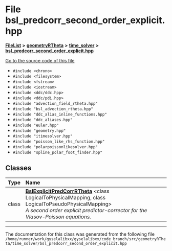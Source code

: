 

# File bsl\_predcorr\_second\_order\_explicit.hpp



[**FileList**](files.md) **>** [**geometryRTheta**](dir_e9f169004bcfe9f3cb1f8a27ce024e59.md) **>** [**time\_solver**](dir_4c2664fc2adc717d896afdb0f76e6fe5.md) **>** [**bsl\_predcorr\_second\_order\_explicit.hpp**](bsl__predcorr__second__order__explicit_8hpp.md)

[Go to the source code of this file](bsl__predcorr__second__order__explicit_8hpp_source.md)



* `#include <chrono>`
* `#include <filesystem>`
* `#include <fstream>`
* `#include <iostream>`
* `#include <ddc/ddc.hpp>`
* `#include <ddc/pdi.hpp>`
* `#include "advection_field_rtheta.hpp"`
* `#include "bsl_advection_rtheta.hpp"`
* `#include "ddc_alias_inline_functions.hpp"`
* `#include "ddc_aliases.hpp"`
* `#include "euler.hpp"`
* `#include "geometry.hpp"`
* `#include "itimesolver.hpp"`
* `#include "poisson_like_rhs_function.hpp"`
* `#include "polarpoissonlikesolver.hpp"`
* `#include "spline_polar_foot_finder.hpp"`















## Classes

| Type | Name |
| ---: | :--- |
| class | [**BslExplicitPredCorrRTheta**](classBslExplicitPredCorrRTheta.md) &lt;class LogicalToPhysicalMapping, class LogicalToPseudoPhysicalMapping&gt;<br>_A second order explicit predictor-corrector for the Vlasov-Poisson equations._  |



















































------------------------------
The documentation for this class was generated from the following file `/home/runner/work/gyselalibxx/gyselalibxx/code_branch/src/geometryRTheta/time_solver/bsl_predcorr_second_order_explicit.hpp`

